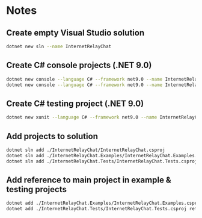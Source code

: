 # Notes

## Create empty Visual Studio solution
```sh
dotnet new sln --name InternetRelayChat
```

## Create C# console projects (.NET 9.0)
```sh
dotnet new console --language C# --framework net9.0 --name InternetRelayChat
dotnet new console --language C# --framework net9.0 --name InternetRelayChat.Examples
```

## Create C# testing project (.NET 9.0)
```sh
dotnet new xunit --language C# --framework net9.0 --name InternetRelayChat.Tests
```

## Add projects to solution
```sh
dotnet sln add ./InternetRelayChat/InternetRelayChat.csproj
dotnet sln add ./InternetRelayChat.Examples/InternetRelayChat.Examples.csproj
dotnet sln add ./InternetRelayChat.Tests/InternetRelayChat.Tests.csproj
```

## Add reference to main project in example & testing projects
```sh
dotnet add ./InternetRelayChat.Examples/InternetRelayChat.Examples.csproj reference ./InternetRelayChat/InternetRelayChat.csproj
dotnet add ./InternetRelayChat.Tests/InternetRelayChat.Tests.csproj reference ./InternetRelayChat/InternetRelayChat.csproj
```
